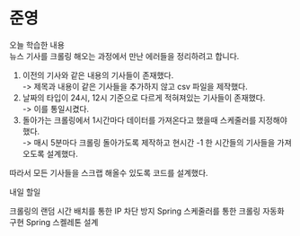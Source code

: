 # 준영

오늘 학습한 내용  
뉴스 기사를 크롤링 해오는 과정에서 만난 에러들을 정리하려고 합니다.

1. 이전의 기사와 같은 내용의 기사들이 존재했다.  
   -> 제목과 내용이 같은 기사들을 추가하지 않고 csv 파일을 제작했다.
2. 날짜의 타입이 24시, 12시 기준으로 다르게 적혀져있는 기사들이 존재했다.  
   -> 이를 통일시켰다.
3. 돌아가는 크롤링에서 1시간마다 데이터를 가져온다고 했을때 스케줄러를 지정해야했다.  
   -> 매시 5분마다 크롤링 돌아가도록 제작하고 현시간 -1 한 시간들의 기사들을 가져오도록 설계했다.

따라서 모든 기사들을 스크랩 해올수 있도록 코드를 설계했다.

내일 할일

크롤링의 랜덤 시간 배치를 통한 IP 차단 방지
Spring 스케줄러를 통한 크롤링 자동화 구현
Spring 스켈레톤 설계 

